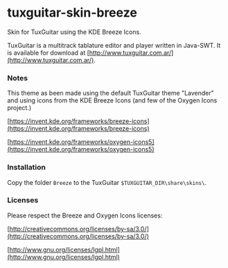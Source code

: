 # tuxguitar-skin-breeze
Skin for TuxGuitar using the KDE Breeze Icons.

TuxGuitar is a multitrack tablature editor and player written in Java-SWT. It is available for download at [http://www.tuxguitar.com.ar/](http://www.tuxguitar.com.ar/).

### Notes

This theme as been made using the default TuxGuitar theme "Lavender"
and using icons from the KDE Breeze Icons (and few of the Oxygen Icons project.)

[https://invent.kde.org/frameworks/breeze-icons](https://invent.kde.org/frameworks/breeze-icons)

[https://invent.kde.org/frameworks/oxygen-icons5](https://invent.kde.org/frameworks/oxygen-icons5)

### Installation

Copy the folder `Breeze` to the TuxGuitar `$TUXGUITAR_DIR\share\skins\`.

### Licenses

Please respect the Breeze and Oxygen Icons licenses:

[http://creativecommons.org/licenses/by-sa/3.0/](http://creativecommons.org/licenses/by-sa/3.0/)

[http://www.gnu.org/licenses/lgpl.html](http://www.gnu.org/licenses/lgpl.html)


